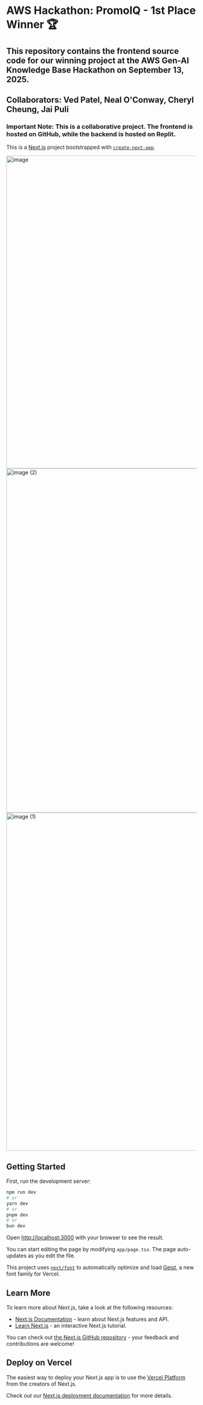 # AWS Hackathon: PromoIQ - 1st Place Winner 🏆
## This repository contains the frontend source code for our winning project at the AWS Gen-AI Knowledge Base Hackathon on September 13, 2025.
## Collaborators: Ved Patel, Neal O'Conway, Cheryl Cheung, Jai Puli

### Important Note: This is a collaborative project. The frontend is hosted on GitHub, while the backend is hosted on Replit.


This is a [Next.js](https://nextjs.org) project bootstrapped with [`create-next-app`](https://nextjs.org/docs/app/api-reference/cli/create-next-app).


<img width="1790" height="827" alt="image" src="https://github.com/user-attachments/assets/51ca251c-80ee-4dd5-9c14-be127fb1d225" />
<img width="1842" height="910" alt="image (2)" src="https://github.com/user-attachments/assets/71cdbca6-f5ec-45b1-856f-34f268543929" />
<img width="936" height="894" alt="image (1)" src="https://github.com/user-attachments/assets/1b3f019a-5e38-4da1-bc69-d5ba55482495" />


## Getting Started

First, run the development server:

```bash
npm run dev
# or
yarn dev
# or
pnpm dev
# or
bun dev
```

Open [http://localhost:3000](http://localhost:3000) with your browser to see the result.

You can start editing the page by modifying `app/page.tsx`. The page auto-updates as you edit the file.

This project uses [`next/font`](https://nextjs.org/docs/app/building-your-application/optimizing/fonts) to automatically optimize and load [Geist](https://vercel.com/font), a new font family for Vercel.

## Learn More

To learn more about Next.js, take a look at the following resources:

- [Next.js Documentation](https://nextjs.org/docs) - learn about Next.js features and API.
- [Learn Next.js](https://nextjs.org/learn) - an interactive Next.js tutorial.

You can check out [the Next.js GitHub repository](https://github.com/vercel/next.js) - your feedback and contributions are welcome!

## Deploy on Vercel

The easiest way to deploy your Next.js app is to use the [Vercel Platform](https://vercel.com/new?utm_medium=default-template&filter=next.js&utm_source=create-next-app&utm_campaign=create-next-app-readme) from the creators of Next.js.

Check out our [Next.js deployment documentation](https://nextjs.org/docs/app/building-your-application/deploying) for more details.
